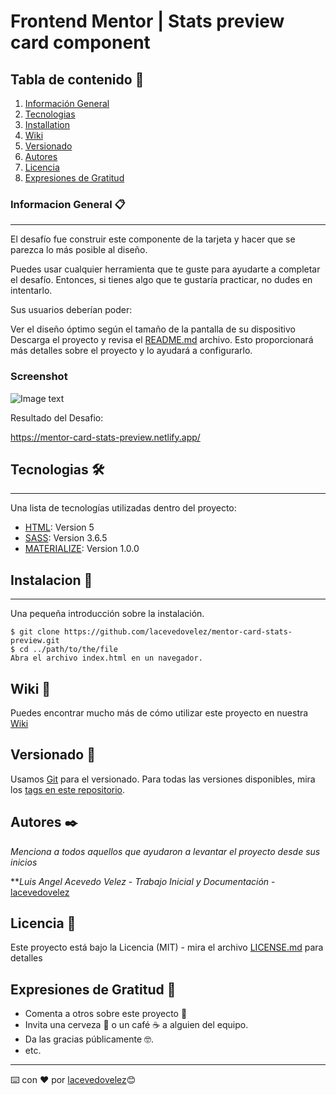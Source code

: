 # Frontend Mentor | Stats preview card component

## Tabla de contenido 🚀
1. [Información General](#informacion-general-)
2. [Tecnologias](#tecnologias-%EF%B8%8F)
3. [Installation](#instalacion-)
4. [Wiki](#wiki-)
5. [Versionado](#versionado-)
6. [Autores](#autores-%EF%B8%8F)
7. [Licencia](#licencia-)
8. [Expresiones de Gratitud](#expresiones-de-gratitud-)

### Informacion General 📋
***
El desafío fue construir este componente de la tarjeta y hacer que se parezca lo más posible al diseño.

Puedes usar cualquier herramienta que te guste para ayudarte a completar el desafío. Entonces, si tienes algo que te gustaría practicar, no dudes en intentarlo.

Sus usuarios deberían poder:

Ver el diseño óptimo según el tamaño de la pantalla de su dispositivo
Descarga el proyecto y revisa el [README.md](https://www.frontendmentor.io/challenges/stats-preview-card-component-8JqbgoU62) archivo. Esto proporcionará más detalles sobre el proyecto y lo ayudará a configurarlo.

### Screenshot

![Image text](https://res.cloudinary.com/dz209s6jk/image/upload/v1618491772/Challenges/t26y9p3veejvbc9biv3f.jpg)

Resultado del Desafio:

https://mentor-card-stats-preview.netlify.app/

## Tecnologias 🛠️
***
Una lista de tecnologías utilizadas dentro del proyecto:
* [HTML](https://developer.mozilla.org/es/docs/orphaned/Web/Guide/HTML/HTML5): Version 5
* [SASS](https://example.com): Version 3.6.5
* [MATERIALIZE](https://materializecss.com): Version 1.0.0

## Instalacion 🔧
***
Una pequeña introducción sobre la instalación.
```
$ git clone https://github.com/lacevedovelez/mentor-card-stats-preview.git
$ cd ../path/to/the/file
Abra el archivo index.html en un navegador.
```

## Wiki 📖

Puedes encontrar mucho más de cómo utilizar este proyecto en nuestra [Wiki](https://github.com/lacevedovelez/mentor-card-stats-preview/wiki)

## Versionado 📌

Usamos [Git](https://git-scm.com/) para el versionado. Para todas las versiones disponibles, mira los [tags en este repositorio](https://github.com/lacevedovelez/mentor-card-stats-preview/tags).

## Autores ✒️

_Menciona a todos aquellos que ayudaron a levantar el proyecto desde sus inicios_

***Luis Angel Acevedo Velez* - *Trabajo Inicial y Documentación* - [lacevedovelez](https://github.com/lacevedovelez)

## Licencia 📄

Este proyecto está bajo la Licencia (MIT) - mira el archivo [LICENSE.md](LICENSE.md) para detalles

## Expresiones de Gratitud 🎁

* Comenta a otros sobre este proyecto 📢
* Invita una cerveza 🍺 o un café ☕ a alguien del equipo. 
* Da las gracias públicamente 🤓.
* etc.

---
⌨️ con ❤️ por [lacevedovelez](https://github.com/lacevedovelez)😊
